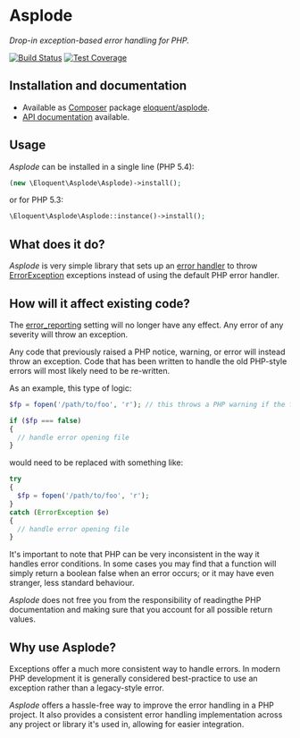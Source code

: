 # Asplode

*Drop-in exception-based error handling for PHP.*

[![Build Status]][Latest build]
[![Test Coverage]][Test coverage report]

## Installation and documentation

* Available as [Composer] package [eloquent/asplode].
* [API documentation] available.

## Usage

*Asplode* can be installed in a single line (PHP 5.4):

```php
(new \Eloquent\Asplode\Asplode)->install();
```

or for PHP 5.3:

```php
\Eloquent\Asplode\Asplode::instance()->install();
```

## What does it do?

*Asplode* is very simple library that sets up an [error handler] to throw
[ErrorException] exceptions instead of using the default PHP error handler.

## How will it affect existing code?

The [error_reporting] setting will no longer have any effect. Any error of any
severity will throw an exception.

Any code that previously raised a PHP notice, warning, or error will instead
throw an exception. Code that has been written to handle the old PHP-style
errors will most likely need to be re-written.

As an example, this type of logic:

```php
$fp = fopen('/path/to/foo', 'r'); // this throws a PHP warning if the file is not found

if ($fp === false)
{
  // handle error opening file
}
```

would need to be replaced with something like:

```php
try
{
  $fp = fopen('/path/to/foo', 'r');
}
catch (ErrorException $e)
{
  // handle error opening file
}
```

It's important to note that PHP can be very inconsistent in the way it handles
error conditions. In some cases you may find that a function will simply return
a boolean false when an error occurs; or it may have even stranger, less
standard behaviour.

*Asplode* does not free you from the responsibility of readingthe PHP
documentation and making sure that you account for all possible return values.

## Why use Asplode?

Exceptions offer a much more consistent way to handle errors. In modern PHP
development it is generally considered best-practice to use an exception rather
than a legacy-style error.

*Asplode* offers a hassle-free way to improve the error handling in a PHP
project. It also provides a consistent error handling implementation across
any project or library it's used in, allowing for easier integration.

<!-- References -->

[API documentation]: http://lqnt.co/asplode/artifacts/documentation/api/
[Build Status]: https://raw.github.com/eloquent/asplode/gh-pages/artifacts/images/icecave/regular/build-status.png
[Composer]: http://getcomposer.org/
[eloquent/asplode]: https://packagist.org/packages/eloquent/asplode
[error handler]: http://php.net/set_error_handler
[error_reporting]: http://php.net/error_reporting
[ErrorException]: http://php.net/ErrorException
[Latest build]: http://travis-ci.org/eloquent/asplode
[Test coverage report]: http://lqnt.co/asplode/artifacts/tests/coverage/
[Test Coverage]: https://raw.github.com/eloquent/asplode/gh-pages/artifacts/images/icecave/regular/coverage.png
